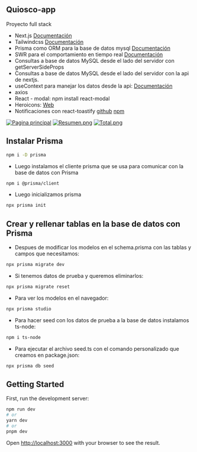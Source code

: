 ## Quiosco-app

Proyecto full stack

- Next.js [Documentación](https://nextjs.org/)
- Tailwindcss [Documentación](https://tailwindui.com/)
- Prisma como ORM para la base de datos mysql [Documentación](https://www.prisma.io/)
- SWR para el comportamiento en tiempo real [Documentación](https://swr.vercel.app/es-ES)
- Consultas a base de datos MySQL desde el lado del servidor con getServerSideProps
- Consultas a base de datos MySQL desde el lado del servidor con la api de nextjs.
- useContext para manejar los datos desde la api: [Documentación](https://react.dev/reference/react/useContext)
- axios
- React - modal: npm install react-modal
- Heroicons: [Web](https://heroicons.com/)
- Notificaciones con react-toastify [github](https://fkhadra.github.io/react-toastify/introduction) [npm](https://www.npmjs.com/package/react-toastify)

[![Pagina principal](https://i.postimg.cc/3x8N1fbh/Index.png)](https://postimg.cc/SJPmNdh1)
[![Resumen.png](https://i.postimg.cc/ZK1jy3f6/Resumen.png)](https://postimg.cc/vct5J1wm)
[![Total.png](https://i.postimg.cc/Df11YD54/Total.png)](https://postimg.cc/jCdWDMpR)

## Instalar Prisma

```bash
npm i -D prisma
```

- Luego instalamos el cliente prisma que se usa para comunicar con la base de datos con Prisma

```bash
npm i @prisma/client
```

- Luego inicializamos prisma

```bash
npx prisma init
```

## Crear y rellenar tablas en la base de datos con Prisma

- Despues de modificar los modelos en el schema.prisma con las tablas y campos que necesitamos:

```bash
npx prisma migrate dev
```

- Si tenemos datos de prueba y queremos eliminarlos:

```bash
npx prisma migrate reset
```

- Para ver los modelos en el navegador:

```bash
npx prisma studio
```

- Para hacer seed con los datos de prueba a la base de datos instalamos ts-node:

```bash
npm i ts-node
```

- Para ejecutar el archivo seed.ts con el comando personalizado que creamos en package.json:

```bash
npx prisma db seed
```

## Getting Started

First, run the development server:

```bash
npm run dev
# or
yarn dev
# or
pnpm dev
```

Open [http://localhost:3000](http://localhost:3000) with your browser to see the result.
